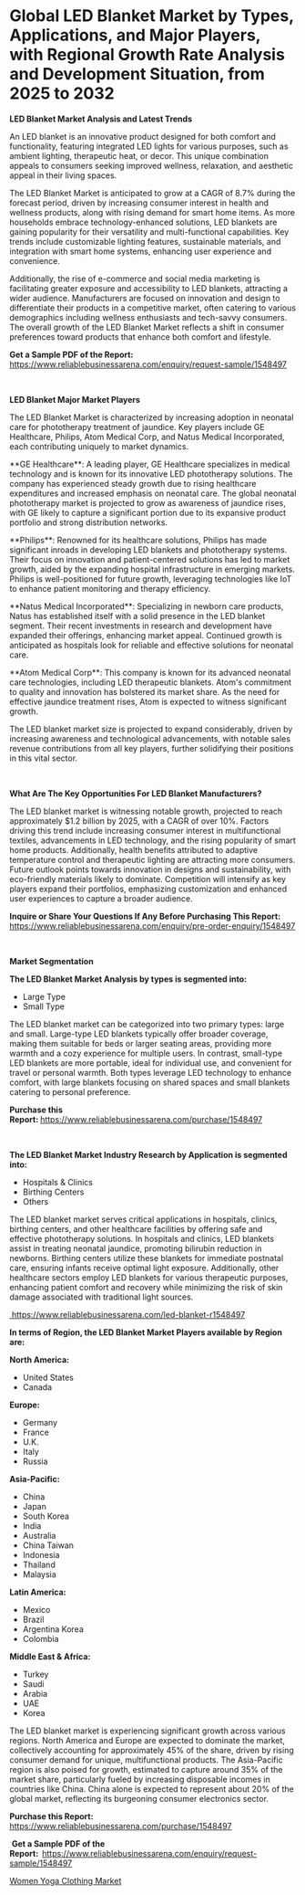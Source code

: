 <p><h1>Global LED Blanket Market by Types, Applications, and Major Players, with Regional Growth Rate Analysis and Development Situation, from 2025 to 2032</h1></p><p><strong>LED Blanket Market Analysis and Latest Trends</strong></p>
<p><p>An LED blanket is an innovative product designed for both comfort and functionality, featuring integrated LED lights for various purposes, such as ambient lighting, therapeutic heat, or decor. This unique combination appeals to consumers seeking improved wellness, relaxation, and aesthetic appeal in their living spaces.</p><p>The LED Blanket Market is anticipated to grow at a CAGR of 8.7% during the forecast period, driven by increasing consumer interest in health and wellness products, along with rising demand for smart home items. As more households embrace technology-enhanced solutions, LED blankets are gaining popularity for their versatility and multi-functional capabilities. Key trends include customizable lighting features, sustainable materials, and integration with smart home systems, enhancing user experience and convenience.</p><p>Additionally, the rise of e-commerce and social media marketing is facilitating greater exposure and accessibility to LED blankets, attracting a wider audience. Manufacturers are focused on innovation and design to differentiate their products in a competitive market, often catering to various demographics including wellness enthusiasts and tech-savvy consumers. The overall growth of the LED Blanket Market reflects a shift in consumer preferences toward products that enhance both comfort and lifestyle.</p></p>
<p><strong>Get a Sample PDF of the Report:&nbsp;</strong> <a href="https://www.reliablebusinessarena.com/enquiry/request-sample/1548497?utm_campaign=1841&utm_medium=2&utm_source=Github&utm_content=ia&utm_term=05042025&utm_id=led-blanket">https://www.reliablebusinessarena.com/enquiry/request-sample/1548497</a></p>
<p>&nbsp;</p>
<p><strong>LED Blanket Major Market Players</strong></p>
<p><p>The LED Blanket Market is characterized by increasing adoption in neonatal care for phototherapy treatment of jaundice. Key players include GE Healthcare, Philips, Atom Medical Corp, and Natus Medical Incorporated, each contributing uniquely to market dynamics.</p><p>**GE Healthcare**: A leading player, GE Healthcare specializes in medical technology and is known for its innovative LED phototherapy solutions. The company has experienced steady growth due to rising healthcare expenditures and increased emphasis on neonatal care. The global neonatal phototherapy market is projected to grow as awareness of jaundice rises, with GE likely to capture a significant portion due to its expansive product portfolio and strong distribution networks.</p><p>**Philips**: Renowned for its healthcare solutions, Philips has made significant inroads in developing LED blankets and phototherapy systems. Their focus on innovation and patient-centered solutions has led to market growth, aided by the expanding hospital infrastructure in emerging markets. Philips is well-positioned for future growth, leveraging technologies like IoT to enhance patient monitoring and therapy efficiency.</p><p>**Natus Medical Incorporated**: Specializing in newborn care products, Natus has established itself with a solid presence in the LED blanket segment. Their recent investments in research and development have expanded their offerings, enhancing market appeal. Continued growth is anticipated as hospitals look for reliable and effective solutions for neonatal care.</p><p>**Atom Medical Corp**: This company is known for its advanced neonatal care technologies, including LED therapeutic blankets. Atom's commitment to quality and innovation has bolstered its market share. As the need for effective jaundice treatment rises, Atom is expected to witness significant growth.</p><p>The LED blanket market size is projected to expand considerably, driven by increasing awareness and technological advancements, with notable sales revenue contributions from all key players, further solidifying their positions in this vital sector.</p></p>
<p>&nbsp;</p>
<p><strong>What Are The Key Opportunities For LED Blanket Manufacturers?</strong></p>
<p><p>The LED blanket market is witnessing notable growth, projected to reach approximately $1.2 billion by 2025, with a CAGR of over 10%. Factors driving this trend include increasing consumer interest in multifunctional textiles, advancements in LED technology, and the rising popularity of smart home products. Additionally, health benefits attributed to adaptive temperature control and therapeutic lighting are attracting more consumers. Future outlook points towards innovation in designs and sustainability, with eco-friendly materials likely to dominate. Competition will intensify as key players expand their portfolios, emphasizing customization and enhanced user experiences to capture a broader audience.</p></p>
<p><strong>Inquire or Share Your Questions If Any Before Purchasing This Report:</strong> <a href="https://www.reliablebusinessarena.com/enquiry/pre-order-enquiry/1548497?utm_campaign=1841&utm_medium=2&utm_source=Github&utm_content=ia&utm_term=05042025&utm_id=led-blanket">https://www.reliablebusinessarena.com/enquiry/pre-order-enquiry/1548497</a></p>
<p>&nbsp;</p>
<p><strong>Market Segmentation</strong></p>
<p><strong>The LED Blanket Market Analysis by types is segmented into:</strong></p>
<p><ul><li>Large Type</li><li>Small Type</li></ul></p>
<p><p>The LED blanket market can be categorized into two primary types: large and small. Large-type LED blankets typically offer broader coverage, making them suitable for beds or larger seating areas, providing more warmth and a cozy experience for multiple users. In contrast, small-type LED blankets are more portable, ideal for individual use, and convenient for travel or personal warmth. Both types leverage LED technology to enhance comfort, with large blankets focusing on shared spaces and small blankets catering to personal preference.</p></p>
<p><strong>Purchase this Report:&nbsp;</strong><a href="https://www.reliablebusinessarena.com/purchase/1548497?utm_campaign=1841&utm_medium=2&utm_source=Github&utm_content=ia&utm_term=05042025&utm_id=led-blanket">https://www.reliablebusinessarena.com/purchase/1548497</a></p>
<p>&nbsp;</p>
<p><strong>The LED Blanket Market Industry Research by Application is segmented into:</strong></p>
<p><ul><li>Hospitals & Clinics</li><li>Birthing Centers</li><li>Others</li></ul></p>
<p><p>The LED blanket market serves critical applications in hospitals, clinics, birthing centers, and other healthcare facilities by offering safe and effective phototherapy solutions. In hospitals and clinics, LED blankets assist in treating neonatal jaundice, promoting bilirubin reduction in newborns. Birthing centers utilize these blankets for immediate postnatal care, ensuring infants receive optimal light exposure. Additionally, other healthcare sectors employ LED blankets for various therapeutic purposes, enhancing patient comfort and recovery while minimizing the risk of skin damage associated with traditional light sources.</p></p>
<p><a href="https://www.reliablebusinessarena.com/led-blanket-r1548497?utm_campaign=1841&utm_medium=2&utm_source=Github&utm_content=ia&utm_term=05042025&utm_id=led-blanket">&nbsp;https://www.reliablebusinessarena.com/led-blanket-r1548497</a></p>
<p><strong>In terms of Region, the LED Blanket Market Players available by Region are:</strong></p>
<p>
    <p> <strong> North America: </strong>
        <ul>
            <li>United States</li>
            <li>Canada</li>
        </ul>
        </p> 
    <p> <strong> Europe: </strong>
        <ul>
            <li>Germany</li>
            <li>France</li>
            <li>U.K.</li>
            <li>Italy</li>
            <li>Russia</li>
        </ul>
        </p> 
    <p> <strong> Asia-Pacific: </strong>
        <ul>
            <li>China</li>
            <li>Japan</li>
            <li>South Korea</li>
            <li>India</li>
            <li>Australia</li>
            <li>China Taiwan</li>
            <li>Indonesia</li>
            <li>Thailand</li>
            <li>Malaysia</li>
        </ul>
        </p> 
    <p> <strong> Latin America: </strong>
        <ul>
            <li>Mexico</li>
            <li>Brazil</li>
            <li>Argentina Korea</li>
            <li>Colombia</li>
        </ul>
        </p> 
    <p> <strong> Middle East & Africa: </strong>
        <ul>
            <li>Turkey</li>
            <li>Saudi</li>
            <li>Arabia</li>
            <li>UAE</li>
            <li>Korea</li>
        </ul>
    </p>
    </p>
<p><p>The LED blanket market is experiencing significant growth across various regions. North America and Europe are expected to dominate the market, collectively accounting for approximately 45% of the share, driven by rising consumer demand for unique, multifunctional products. The Asia-Pacific region is also poised for growth, estimated to capture around 35% of the market share, particularly fueled by increasing disposable incomes in countries like China. China alone is expected to represent about 20% of the global market, reflecting its burgeoning consumer electronics sector.</p></p>
<p><strong>Purchase this Report: </strong><a href="https://www.reliablebusinessarena.com/purchase/1548497?utm_campaign=1841&utm_medium=2&utm_source=Github&utm_content=ia&utm_term=05042025&utm_id=led-blanket">https://www.reliablebusinessarena.com/purchase/1548497</a></p>
<p>&nbsp;<strong>Get a Sample PDF of the Report:&nbsp;&nbsp;</strong><a href="https://www.reliablebusinessarena.com/enquiry/request-sample/1548497?utm_campaign=1841&utm_medium=2&utm_source=Github&utm_content=ia&utm_term=05042025&utm_id=led-blanket">https://www.reliablebusinessarena.com/enquiry/request-sample/1548497</a></p>
<p><strong></strong></p>
<p><p><a href="https://github.com/julyju69/Market-Research-Report-List-6/blob/main/women-yoga-clothing-market.md?utm_campaign=1841&utm_medium=2&utm_source=Github&utm_content=ia&utm_term=05042025&utm_id=led-blanket">Women Yoga Clothing Market</a></p></p>